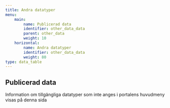 ```yaml
---
title: Andra datatyper
menu:
    main:
        name: Publicerad data
        identifier: other_data_data
        parent: other_data
        weight: 10
    horizontal:
        name: Andra datatyper
        identifier: other_data_data
        weight: 80
type: data_table
---
```


## Publicerad data

Information om tillgängliga datatyper som inte anges i portalens huvudmeny visas på denna sida
